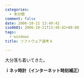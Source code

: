 ```yaml
---
categories:
  - 未分類
comment: false
date: 2006-10-21 13:49:42
iso8601: 2006-10-21T13:49:42+09:00
tags:
  - windows
title: ソフトウェア選考４

---
```


<div class="entry-body">
  <p>大分落ち着いてきた。</p>

  <p><strong>ｉネッ時計（インターネット時刻補正）</strong></p>
</div>
